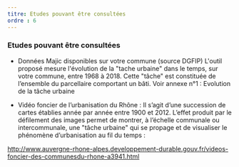 ```yaml
---
titre: Etudes pouvant être consultées
ordre : 6
---
```

### Etudes pouvant être consultées

- Données Majic disponibles sur votre commune (source DGFIP) L'outil proposé mesure
l'évolution de la "tache urbaine" dans le temps, sur votre commune, entre 1968 à 2018. Cette
"tâche" est constituée de l’ensemble du parcellaire comportant un bâti.
Voir annexe n°1 : Evolution de la tâche urbaine

- Vidéo foncier de l’urbanisation du Rhône : Il s’agit d’une succession de cartes établies année
par année entre 1900 et 2012. L’effet produit par le défilement des images permet de montrer, à
l’échelle communale ou intercommunale, une "tâche urbaine" qui se propage et de visualiser le
phénomène d’urbanisation au fil du temps :

http://www.auvergne-rhone-alpes.developpement-durable.gouv.fr/videos-foncier-des-communesdu-rhone-a3941.html

